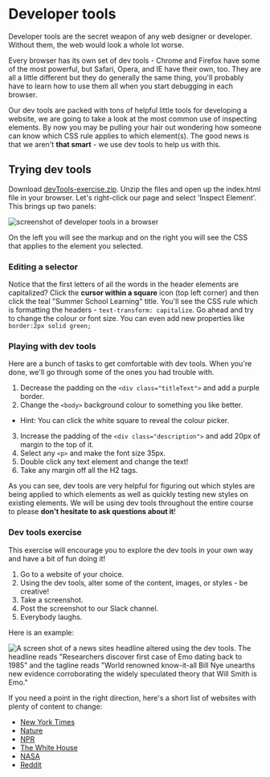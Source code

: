 <!-- Student takeaway: -->
<!--Student will be able to:
- Find and use the dev tools in any browser
-->
# Developer tools

Developer tools are the secret weapon of any web designer or developer. Without them, the web would look a whole lot worse. 

Every browser has its own set of dev tools - Chrome and Firefox have some of the most powerful, but Safari, Opera, and IE have their own, too. They are all a little different but they do generally the same thing, you'll probably have to learn how to use them all when you start debugging in each browser. 

Our dev tools are packed with tons of helpful little tools for developing a website, we are going to take a look at the most common use of inspecting elements. By now you may be pulling your hair out wondering how someone can know which CSS rule applies to which element(s). The good news is that we aren't **that smart** - we use dev tools to help us with this.

## Trying dev tools
Download [devTools-exercise.zip](https://hychalknotes.s3.amazonaws.com/devTools-exercise--bootcamp.zip). Unzip the files and open up the index.html file in your browser.
Let's right-click our page and select 'Inspect Element'. This brings up two panels:

![screenshot of developer tools in a browser](https://hychalknotes.s3.amazonaws.com/browserToolsScreenShot.png)

On the left you will see the markup and on the right you will see the CSS that applies to the element you selected.

### Editing a selector
Notice that the first letters of all the words in the header elements are capitalized? Click the **cursor within a square** icon (top left corner) and then click the teal "Summer School Learning" title. You'll see the CSS rule which is formatting the headers - `text-transform: capitalize`. Go ahead and try to change the colour or font size. You can even add new properties like `border:2px solid green;`

### Playing with dev tools
Here are a bunch of tasks to get comfortable with dev tools. When you're done, we'll go through some of the ones you had trouble with.

1. Decrease the padding on the `<div class="titleText">` and add a purple border.
2. Change the `<body>` background colour to something you like better.  
  * Hint: You can click the white square to reveal the colour picker.
3. Increase the padding of the `<div class="description">` and add 20px of margin to the top of it.
3. Select any `<p>` and make the font size 35px.
4. Double click any text element and change the text!
5. Take any margin off all the H2 tags.

As you can see, dev tools are very helpful for figuring out which styles are being applied to which elements as well as quickly testing new styles on existing elements. We will be using dev tools throughout the entire course to please **don't hesitate to ask questions about it**!

### Dev tools exercise
This exercise will encourage you to explore the dev tools in your own way and have a bit of fun doing it!

1. Go to a website of your choice. 
2. Using the dev tools, alter some of the content, images, or styles - be creative!
3. Take a screenshot.
4. Post the screenshot to our Slack channel.
5. Everybody laughs.

Here is an example:

![A screen shot of a news sites headline altered using the dev tools. The headline reads "Researchers discover first case of Emo dating back to 1985" and the tagline reads "World renowned know-it-all Bill Nye unearths new evidence corroborating the widely speculated theory that Will Smith is Emo."](https://hychalknotes.s3.amazonaws.com/screenShotExample.png)

If you need a point in the right direction, here's a short list of websites with plenty of content to change:

- [New York Times](https://www.nytimes.com/)
- [Nature](https://www.nature.com/news)
- [NPR](https://www.npr.org/)
- [The White House](https://www.whitehouse.gov/)
- [NASA](https://www.nasa.gov/)
- [Reddit](https://www.reddit.com/)

